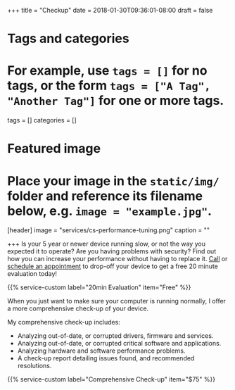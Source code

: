 +++
title = "Checkup"
date = 2018-01-30T09:36:01-08:00
draft = false

# Tags and categories
# For example, use `tags = []` for no tags, or the form `tags = ["A Tag", "Another Tag"]` for one or more tags.
tags = []
categories = []

# Featured image
# Place your image in the `static/img/` folder and reference its filename below, e.g. `image = "example.jpg"`.
[header]
image = "services/cs-performance-tuning.png"
caption = ""

+++
Is your 5 year or newer device running slow, or not the way you expected it to operate? Are you having problems with security? Find out how you can increase your performance without having to replace it. <a href="/services/computer/assistance/phone">Call</a> or <a href="/services/computer/assistance/request">schedule an appointment</a> to drop-off your device to get a free 20 minute evaluation today! </p>

{{% service-custom label="20min Evaluation" item="Free" %}}

When you just want to make sure your computer is running normally, I offer a more comprehensive check-up of your device.

My comprehensive check-up includes:

<ul>
<li class="list">Analyzing out-of-date, or corrupted drivers, firmware and services.</li>
<li class="list">Analyzing out-of-date, or corrupted critical software and applications.</li>
<li class="list">Analyzing hardware and software performance problems.</li>
<li class="list">A check-up report detailing issues found, and recommended resolutions.</li>
</ul>

{{% service-custom label="Comprehensive Check-up" item="$75" %}}
